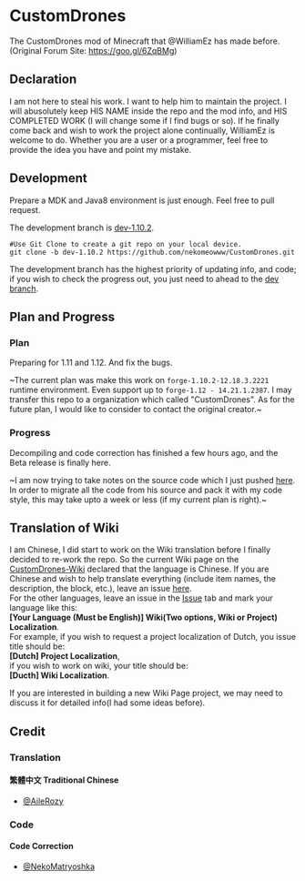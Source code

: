 # CustomDrones

The CustomDrones mod of Minecraft that @WilliamEz has made before. (Original Forum Site: https://goo.gl/6ZqBMg)

## Declaration

I am not here to steal his work. I want to help him to maintain the project. I will abusolutely keep HIS NAME inside the repo and the mod info, and HIS COMPLETED WORK (I will change some if I find bugs or so).
If he finally come back and wish to work the project alone continually, WilliamEz is welcome to do.
Whether you are a user or a programmer, feel free to  provide the idea you have and point my mistake.

## Development

Prepare a MDK and Java8 environment is just enough.
Feel free to pull request.
    
The development branch is [dev-1.10.2](https://github.com/nekomeowww/CustomDrones/tree/dev-1.10.2).    
```
#Use Git Clone to create a git repo on your local device.
git clone -b dev-1.10.2 https://github.com/nekomeowww/CustomDrones.git
```
The development branch has the highest priority of updating info, and code; if you wish to check the progress out, you just need to ahead to the [dev branch](https://github.com/nekomeowww/CustomDrones/tree/dev-1.10.2).


## Plan and Progress

### Plan

Preparing for 1.11 and 1.12.
And fix the bugs.

~The current plan was make this work on ```forge-1.10.2-12.18.3.2221``` runtime environment. Even support up to ```forge-1.12 - 14.21.1.2387```. I may transfer this repo to a organization which called "CustomDrones".
As for the future plan, I would like to consider to contact the original creator.~

### Progress

Decompiling and code correction has finished a few hours ago, and the Beta release is finally here.

~I am now trying to take notes on the source code which I just pushed [here](https://github.com/nekomeowww/CustomDrones/commit/2816a9458a14c2ad9f0d45bfde1becbde07ef37d).
In order to migrate all the code from his source and pack it with my code style, this may take upto a week or less (if my current plan is right).~

## Translation of Wiki

I am Chinese, I did start to work on the Wiki translation before I finally decided to re-work the repo.
So the current Wiki page on the [CustomDrones-Wiki](https://github.com/nekomeowww/CustomDrones-Wiki) declared that the language is Chinese. If you are Chinese and wish to help translate everything (include item names, the description, the block, etc.), leave an issue [here](https://github.com/nekomeowww/CustomDrones-Wiki/issues).    
For the other languages, leave an issue in the [Issue](https://github.com/nekomeowww/CustomDrones-Wiki/issues) tab and mark your language like this:     
__[Your Language (Must be English)] Wiki(Two options, Wiki or Project) Localization__.     
For example, if you wish to request a project localization of Dutch, you issue title should be:    
__[Dutch] Project Localization__,    
if you wish to work on wiki, your title should be:    
__[Ducth] Wiki Localization__.   

If you are interested in building a new Wiki Page project, we may need to discuss it for detailed info(I had some ideas before).

## Credit

### Translation

#### 繁體中文 Traditional Chinese
- [@AileRozy](https://github.com/AileRozy)

### Code

#### Code Correction
- [@NekoMatryoshka]()
